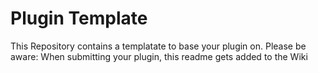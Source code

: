 # Plugin Template

This Repository contains a templatate to base your plugin on.
Please be aware: When submitting your plugin, this readme gets added to the Wiki

